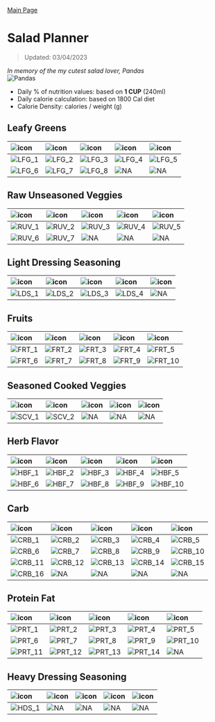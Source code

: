 [Main Page](https://yolanda-ht.github.io/YoloCookBlob/)

# Salad Planner
> Updated: 03/04/2023

*In memory of the my cutest salad lover, Pandas* <br>
![Pandas](../assets/images/pandas.jpeg)

- Daily % of nutrition values: based on **1 CUP** (240ml)
- Daily calorie calculation: based on 1800 Cal diet
- Calorie Density: calories / weight (g)

## Leafy Greens
| ![icon](../assets/icons_small/resized_OpenMoji_leafy_green.png) | ![icon](../assets/icons_small/resized_OpenMoji_leafy_green.png) | ![icon](../assets/icons_small/resized_OpenMoji_leafy_green.png) | ![icon](../assets/icons_small/resized_OpenMoji_leafy_green.png) | ![icon](../assets/icons_small/resized_OpenMoji_leafy_green.png) |
| :--- | :--- | :--- | :--- | :--- |
| ![LFG_1](Salad_planner_database_plots/LFG_1___Mixed_Baby_Greens.png)|![LFG_2](Salad_planner_database_plots/LFG_2___Lettuce.png)|![LFG_3](Salad_planner_database_plots/LFG_3___Cabbage.png)|![LFG_4](Salad_planner_database_plots/LFG_4___Kale.png)|![LFG_5](Salad_planner_database_plots/LFG_5___Spinach.png) |
| ![LFG_6](Salad_planner_database_plots/LFG_6___Arugula.png)|![LFG_7](Salad_planner_database_plots/LFG_7___Endive.png)|![LFG_8](Salad_planner_database_plots/LFG_8___Microgreens.png)|![NA](Salad_planner_database_plots/0_empty.png)|![NA](Salad_planner_database_plots/0_empty.png) |

## Raw Unseasoned Veggies
| ![icon](../assets/icons_small/resized_OpenMoji_cucumber.png) | ![icon](../assets/icons_small/resized_OpenMoji_cucumber.png) | ![icon](../assets/icons_small/resized_OpenMoji_cucumber.png) | ![icon](../assets/icons_small/resized_OpenMoji_cucumber.png) | ![icon](../assets/icons_small/resized_OpenMoji_cucumber.png) |
| :--- | :--- | :--- | :--- | :--- |
| ![RUV_1](Salad_planner_database_plots/RUV_1___Cherry_tomatoes.png)|![RUV_2](Salad_planner_database_plots/RUV_2___Cucumbers.png)|![RUV_3](Salad_planner_database_plots/RUV_3___Carrots.png)|![RUV_4](Salad_planner_database_plots/RUV_4___Green_peas.png)|![RUV_5](Salad_planner_database_plots/RUV_5___Button_mushrooms.png) |
| ![RUV_6](Salad_planner_database_plots/RUV_6___Radishes.png)|![RUV_7](Salad_planner_database_plots/RUV_7___Beets_(boiled).png)|![NA](Salad_planner_database_plots/0_empty.png)|![NA](Salad_planner_database_plots/0_empty.png)|![NA](Salad_planner_database_plots/0_empty.png) |

## Light Dressing Seasoning
| ![icon](../assets/icons_small/resized_OpenMoji_salt.png) | ![icon](../assets/icons_small/resized_OpenMoji_salt.png) | ![icon](../assets/icons_small/resized_OpenMoji_salt.png) | ![icon](../assets/icons_small/resized_OpenMoji_salt.png) | ![icon](../assets/icons_small/resized_OpenMoji_salt.png) |
| :--- | :--- | :--- | :--- | :--- |
| ![LDS_1](Salad_planner_database_plots/LDS_1___Sriracha.png)|![LDS_2](Salad_planner_database_plots/LDS_2___Salt_&_Pepper.png)|![LDS_3](Salad_planner_database_plots/LDS_3___Lemon_juice.png)|![LDS_4](Salad_planner_database_plots/LDS_4___Balsamic_vinegar.png)|![NA](Salad_planner_database_plots/0_empty.png) |

## Fruits
| ![icon](../assets/icons_small/resized_OpenMoji_blueberries.png) | ![icon](../assets/icons_small/resized_OpenMoji_blueberries.png) | ![icon](../assets/icons_small/resized_OpenMoji_blueberries.png) | ![icon](../assets/icons_small/resized_OpenMoji_blueberries.png) | ![icon](../assets/icons_small/resized_OpenMoji_blueberries.png) |
| :--- | :--- | :--- | :--- | :--- |
| ![FRT_1](Salad_planner_database_plots/FRT_1___Papaya.png)|![FRT_2](Salad_planner_database_plots/FRT_2___Dragon_fruit.png)|![FRT_3](Salad_planner_database_plots/FRT_3___Mango.png)|![FRT_4](Salad_planner_database_plots/FRT_4___Pomegranate.png)|![FRT_5](Salad_planner_database_plots/FRT_5___Figs.png) |
| ![FRT_6](Salad_planner_database_plots/FRT_6___Strawberries.png)|![FRT_7](Salad_planner_database_plots/FRT_7___Blackberries.png)|![FRT_8](Salad_planner_database_plots/FRT_8___Grapes.png)|![FRT_9](Salad_planner_database_plots/FRT_9___Peaches.png)|![FRT_10](Salad_planner_database_plots/FRT_10___Tangerines.png) |

## Seasoned Cooked Veggies
| ![icon](../assets/icons_small/resized_OpenMoji_pot_of_food.png) | ![icon](../assets/icons_small/resized_OpenMoji_pot_of_food.png) | ![icon](../assets/icons_small/resized_OpenMoji_pot_of_food.png) | ![icon](../assets/icons_small/resized_OpenMoji_pot_of_food.png) | ![icon](../assets/icons_small/resized_OpenMoji_pot_of_food.png) |
| :--- | :--- | :--- | :--- | :--- |
| ![SCV_1](Salad_planner_database_plots/SCV_1___Broccoli-cauliflower_(air_fried-roasted).png)|![SCV_2](Salad_planner_database_plots/SCV_2___Brussel_sprouts_(air_fried-roasted).png)|![NA](Salad_planner_database_plots/0_empty.png)|![NA](Salad_planner_database_plots/0_empty.png)|![NA](Salad_planner_database_plots/0_empty.png) |

## Herb Flavor
| ![icon](../assets/icons_small/resized_OpenMoji_herb.png) | ![icon](../assets/icons_small/resized_OpenMoji_herb.png) | ![icon](../assets/icons_small/resized_OpenMoji_herb.png) | ![icon](../assets/icons_small/resized_OpenMoji_herb.png) | ![icon](../assets/icons_small/resized_OpenMoji_herb.png) |
| :--- | :--- | :--- | :--- | :--- |
| ![HBF_1](Salad_planner_database_plots/HBF_1___Basil-Thai_basil.png)|![HBF_2](Salad_planner_database_plots/HBF_2___Mint-lemon_balm.png)|![HBF_3](Salad_planner_database_plots/HBF_3___Dill.png)|![HBF_4](Salad_planner_database_plots/HBF_4___Cilantro.png)|![HBF_5](Salad_planner_database_plots/HBF_5___Thyme.png) |
| ![HBF_6](Salad_planner_database_plots/HBF_6___Sage.png)|![HBF_7](Salad_planner_database_plots/HBF_7___Roasted_garlic.png)|![HBF_8](Salad_planner_database_plots/HBF_8___Jalapeno.png)|![HBF_9](Salad_planner_database_plots/HBF_9___Olives_(black).png)|![HBF_10](Salad_planner_database_plots/HBF_10___Pickles.png) |

## Carb
| ![icon](../assets/icons_small/resized_OpenMoji_boule_bread.png) | ![icon](../assets/icons_small/resized_OpenMoji_boule_bread.png) | ![icon](../assets/icons_small/resized_OpenMoji_boule_bread.png) | ![icon](../assets/icons_small/resized_OpenMoji_boule_bread.png) | ![icon](../assets/icons_small/resized_OpenMoji_boule_bread.png) |
| :--- | :--- | :--- | :--- | :--- |
| ![CRB_1](Salad_planner_database_plots/CRB_1___Sweet_potato_(air_fried-roasted).png)|![CRB_2](Salad_planner_database_plots/CRB_2___Pumpkin_(air_fried-roasted).png)|![CRB_3](Salad_planner_database_plots/CRB_3___Yam_(air_fried-roasted).png)|![CRB_4](Salad_planner_database_plots/CRB_4___Parsnip_(air_fried-roasted).png)|![CRB_5](Salad_planner_database_plots/CRB_5___Butternut_squash_(air_fried-roasted).png) |
| ![CRB_6](Salad_planner_database_plots/CRB_6___Potato_(air_fried-roasted).png)|![CRB_7](Salad_planner_database_plots/CRB_7___Corn.png)|![CRB_8](Salad_planner_database_plots/CRB_8___Quinoa.png)|![CRB_9](Salad_planner_database_plots/CRB_9___Barley.png)|![CRB_10](Salad_planner_database_plots/CRB_10___Wild_rice.png) |
| ![CRB_11](Salad_planner_database_plots/CRB_11___Brown_rice.png)|![CRB_12](Salad_planner_database_plots/CRB_12___Farro.png)|![CRB_13](Salad_planner_database_plots/CRB_13___Dried_cranberries.png)|![CRB_14](Salad_planner_database_plots/CRB_14___Raisins.png)|![CRB_15](Salad_planner_database_plots/CRB_15___Dried_figs.png) |
| ![CRB_16](Salad_planner_database_plots/CRB_16___Dried_plums.png)|![NA](Salad_planner_database_plots/0_empty.png)|![NA](Salad_planner_database_plots/0_empty.png)|![NA](Salad_planner_database_plots/0_empty.png)|![NA](Salad_planner_database_plots/0_empty.png) |

## Protein Fat
| ![icon](../assets/icons_small/resized_OpenMoji_poultry_leg.png) | ![icon](../assets/icons_small/resized_OpenMoji_poultry_leg.png) | ![icon](../assets/icons_small/resized_OpenMoji_poultry_leg.png) | ![icon](../assets/icons_small/resized_OpenMoji_poultry_leg.png) | ![icon](../assets/icons_small/resized_OpenMoji_poultry_leg.png) |
| :--- | :--- | :--- | :--- | :--- |
| ![PRT_1](Salad_planner_database_plots/PRT_1___Hard_boiled_egg.png)|![PRT_2](Salad_planner_database_plots/PRT_2___Avocado.png)|![PRT_3](Salad_planner_database_plots/PRT_3___Low_fat_2_cottage_cheese.png)|![PRT_4](Salad_planner_database_plots/PRT_4___Hard_cheese_(1_oz_cube_or_shredded).png)|![PRT_5](Salad_planner_database_plots/PRT_5___Pressed_tofu.png) |
| ![PRT_6](Salad_planner_database_plots/PRT_6___Edamame.png)|![PRT_7](Salad_planner_database_plots/PRT_7___Chick_peas.png)|![PRT_8](Salad_planner_database_plots/PRT_8___Roasted_chicken_breast.png)|![PRT_9](Salad_planner_database_plots/PRT_9___Gilled_salmon.png)|![PRT_10](Salad_planner_database_plots/PRT_10___Grilled_white_fish_(Tilapia).png) |
| ![PRT_11](Salad_planner_database_plots/PRT_11___Grilled_shrimp.png)|![PRT_12](Salad_planner_database_plots/PRT_12___Bacon_crumbles.png)|![PRT_13](Salad_planner_database_plots/PRT_13___Ham.png)|![PRT_14](Salad_planner_database_plots/PRT_14___Mixed_nuts.png)|![NA](Salad_planner_database_plots/0_empty.png) |

## Heavy Dressing Seasoning
| ![icon](../assets/icons_small/resized_OpenMoji_jar_with_orange_content.png) | ![icon](../assets/icons_small/resized_OpenMoji_jar_with_orange_content.png) | ![icon](../assets/icons_small/resized_OpenMoji_jar_with_orange_content.png) | ![icon](../assets/icons_small/resized_OpenMoji_jar_with_orange_content.png) | ![icon](../assets/icons_small/resized_OpenMoji_jar_with_orange_content.png) |
| :--- | :--- | :--- | :--- | :--- |
| ![HDS_1](Salad_planner_database_plots/HDS_1___Non_fat_greek_yogurt_&_olive_oil_&_chive_dressing.png)|![NA](Salad_planner_database_plots/0_empty.png)|![NA](Salad_planner_database_plots/0_empty.png)|![NA](Salad_planner_database_plots/0_empty.png)|![NA](Salad_planner_database_plots/0_empty.png) |

